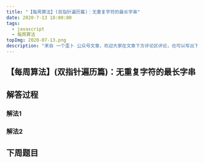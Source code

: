 ```yaml
---
title: "【每周算法】(双指针遍历篇)：无重复字符的最长字串"
date: 2020-7-13 18:00:00
tags:
  - javascript
  - 每周算法
topImg: 2020-07-13.png
description: "来自 一个歪卜 公众号文章，欢迎大家在文章下方评论区评论，也可以写出下周题目的解题思路哦～"
---
```


## 【每周算法】(双指针遍历篇)：无重复字符的最长字串

## 解答过程

### 解法1

### 解法2

## 下周题目

